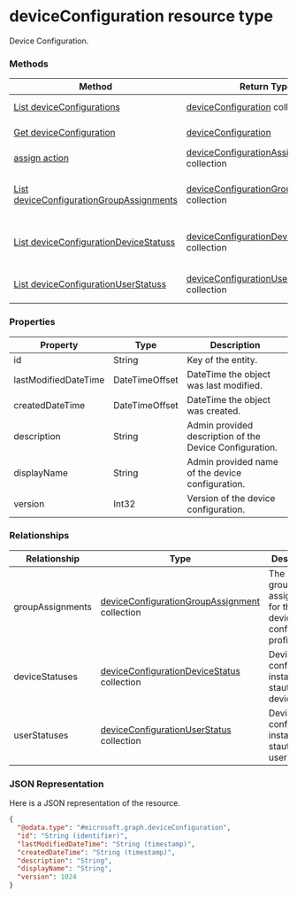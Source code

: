 ﻿# deviceConfiguration resource type

Device Configuration.
### Methods
|Method|Return Type|Description|
|---|---|---|
|[List deviceConfigurations](../api/intune_deviceconfig_deviceConfiguration_list.md)|[deviceConfiguration](../resources/intune_deviceconfig_deviceConfiguration.md) collection|List properties and relationships of the [deviceConfiguration](../resources/intune_deviceconfig_deviceConfiguration.md) objects.|
|[Get deviceConfiguration](../api/intune_deviceconfig_deviceConfiguration_get.md)|[deviceConfiguration](../resources/intune_deviceconfig_deviceConfiguration.md)|Read properties and relationships of the [deviceConfiguration](../resources/intune_deviceconfig_deviceConfiguration.md) object.|
|[assign action](../api/intune_deviceconfig_deviceConfiguration_assign.md)|[deviceConfigurationAssignment](../resources/intune_deviceconfig_deviceConfigurationAssignment.md) collection|Not yet documented|
|[List deviceConfigurationGroupAssignments](../api/intune_deviceconfig_deviceConfiguration_list_deviceConfigurationGroupAssignment.md)|[deviceConfigurationGroupAssignment](../resources/intune_deviceconfig_deviceConfigurationGroupAssignment.md) collection|Get the deviceConfigurationGroupAssignments from the groupAssignments navigation property.|
|[List deviceConfigurationDeviceStatuss](../api/intune_deviceconfig_deviceConfiguration_list_deviceConfigurationDeviceStatus.md)|[deviceConfigurationDeviceStatus](../resources/intune_deviceconfig_deviceConfigurationDeviceStatus.md) collection|Get the deviceConfigurationDeviceStatuss from the deviceStatuses navigation property.|
|[List deviceConfigurationUserStatuss](../api/intune_deviceconfig_deviceConfiguration_list_deviceConfigurationUserStatus.md)|[deviceConfigurationUserStatus](../resources/intune_deviceconfig_deviceConfigurationUserStatus.md) collection|Get the deviceConfigurationUserStatuss from the userStatuses navigation property.|

### Properties
|Property|Type|Description|
|---|---|---|
|id|String|Key of the entity.|
|lastModifiedDateTime|DateTimeOffset|DateTime the object was last modified.|
|createdDateTime|DateTimeOffset|DateTime the object was created.|
|description|String|Admin provided description of the Device Configuration.|
|displayName|String|Admin provided name of the device configuration.|
|version|Int32|Version of the device configuration.|

### Relationships
|Relationship|Type|Description|
|---|---|---|
|groupAssignments|[deviceConfigurationGroupAssignment](../resources/intune_deviceconfig_deviceConfigurationGroupAssignment.md) collection|The list of group assignments for the device configuration profile.|
|deviceStatuses|[deviceConfigurationDeviceStatus](../resources/intune_deviceconfig_deviceConfigurationDeviceStatus.md) collection|Device configuration installation stauts by device.|
|userStatuses|[deviceConfigurationUserStatus](../resources/intune_deviceconfig_deviceConfigurationUserStatus.md) collection|Device configuration installation stauts by user.|

### JSON Representation
Here is a JSON representation of the resource.
<!-- {
  "blockType": "resource",
  "keyProperty": "id",
  "@odata.type": "microsoft.graph.deviceConfiguration"
}
-->
```json
{
  "@odata.type": "#microsoft.graph.deviceConfiguration",
  "id": "String (identifier)",
  "lastModifiedDateTime": "String (timestamp)",
  "createdDateTime": "String (timestamp)",
  "description": "String",
  "displayName": "String",
  "version": 1024
}
```



